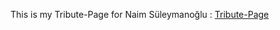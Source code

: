 This is my Tribute-Page for Naim Süleymanoğlu :
[Tribute-Page](https://faunon.github.io/Tribute-Pagee/) 
